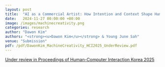 ```yaml
---
layout: post
title:  "AI as a Commercial Artist: How Intention and Context Shape Human Perception of Machine Creativity"
date:   2024-11-27 00:00:00 +00:00
image: /images/machinecreativity.png
categories: research
author: "Dawon Kim"
authors: "<strong><u>Dawon Kim</u></strong> & Young June Sah"
venue: "Submission"
pdf: /pdf/DawonKim_MachineCreativity_HCI2025_UnderReview.pdf 
---
```

<u>Under review in Proceedings of Human-Computer Interaction Korea 2025</u>